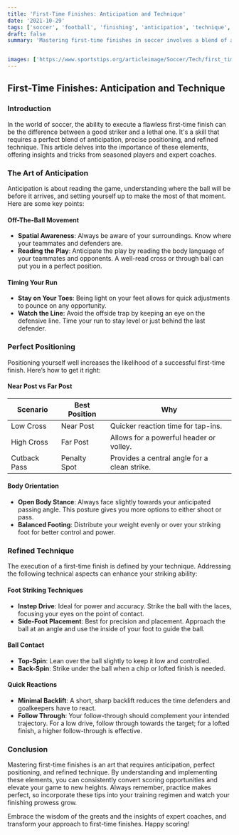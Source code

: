 ```yaml
---
title: 'First-Time Finishes: Anticipation and Technique'
date: '2021-10-29'
tags: ['soccer', 'football', 'finishing', 'anticipation', 'technique', 'striker-tips', 'coaching', 'player-development', 'skills']
draft: false
summary: 'Mastering first-time finishes in soccer involves a blend of anticipation, positioning, and impeccable technique. Learn how to elevate your game with these tips and tricks straight from the pros and coaches.'


images: ['https://www.sportstips.org/articleimage/Soccer/Tech/first_time_finishes_anticipation_and_technique.webp']
---
```


## First-Time Finishes: Anticipation and Technique

### Introduction

In the world of soccer, the ability to execute a flawless first-time finish can be the difference between a good striker and a lethal one. It's a skill that requires a perfect blend of anticipation, precise positioning, and refined technique. This article delves into the importance of these elements, offering insights and tricks from seasoned players and expert coaches.

### The Art of Anticipation

Anticipation is about reading the game, understanding where the ball will be before it arrives, and setting yourself up to make the most of that moment. Here are some key points:

#### Off-The-Ball Movement

- **Spatial Awareness**: Always be aware of your surroundings. Know where your teammates and defenders are.
- **Reading the Play**: Anticipate the play by reading the body language of your teammates and opponents. A well-read cross or through ball can put you in a perfect position.

#### Timing Your Run

- **Stay on Your Toes**: Being light on your feet allows for quick adjustments to pounce on any opportunity.
- **Watch the Line**: Avoid the offside trap by keeping an eye on the defensive line. Time your run to stay level or just behind the last defender.

### Perfect Positioning

Positioning yourself well increases the likelihood of a successful first-time finish. Here’s how to get it right:

#### Near Post vs Far Post

| Scenario       | Best Position                        | Why                                           |
|----------------|--------------------------------------|-----------------------------------------------|
| Low Cross      | Near Post                            | Quicker reaction time for tap-ins.            |
| High Cross     | Far Post                             | Allows for a powerful header or volley.       |
| Cutback Pass   | Penalty Spot                         | Provides a central angle for a clean strike.  |

#### Body Orientation

- **Open Body Stance**: Always face slightly towards your anticipated passing angle. This posture gives you more options to either shoot or pass.
- **Balanced Footing**: Distribute your weight evenly or over your striking foot for better control and power.

### Refined Technique

The execution of a first-time finish is defined by your technique. Addressing the following technical aspects can enhance your striking ability:

#### Foot Striking Techniques

- **Instep Drive**: Ideal for power and accuracy. Strike the ball with the laces, focusing your eyes on the point of contact.
- **Side-Foot Placement**: Best for precision and placement. Approach the ball at an angle and use the inside of your foot to guide the ball.

#### Ball Contact

- **Top-Spin**: Lean over the ball slightly to keep it low and controlled.
- **Back-Spin**: Strike under the ball when a chip or lofted finish is needed.

#### Quick Reactions

- **Minimal Backlift**: A short, sharp backlift reduces the time defenders and goalkeepers have to react.
- **Follow Through**: Your follow-through should complement your intended trajectory. For a low drive, follow through towards the target; for a lofted finish, a higher follow-through is effective.

### Conclusion

Mastering first-time finishes is an art that requires anticipation, perfect positioning, and refined technique. By understanding and implementing these elements, you can consistently convert scoring opportunities and elevate your game to new heights. Always remember, practice makes perfect, so incorporate these tips into your training regimen and watch your finishing prowess grow.

Embrace the wisdom of the greats and the insights of expert coaches, and transform your approach to first-time finishes. Happy scoring!